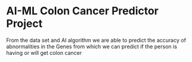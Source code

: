 # AI-ML Colon Cancer Predictor Project


From the  data set and AI algorithm we are able to predict the accuracy of abnormalities in the Genes from which we can predict if the person is having or will get colon cancer
